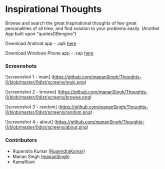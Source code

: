 # Inspirational Thoughts
Browse and search the great Inspirational thoughts of few great personalities of all time, and find solution to your problems easily. (Another App built upon "quotesDBengine")

Download Android app - .apk [here](https://github.com/mananSingh/Thoughts-0/blob/master/0dist/InspirationalThoughts.apk?raw=true)

Download Windows Phone app - .xap [here](https://github.com/mananSingh/Thoughts-0/blob/master/0dist/inspireThoughts.xap?raw=true)

### Screenshots

![screenshot 1 - main] (https://github.com/mananSingh/Thoughts-0/blob/master/0dist/screens/main.png)

![screenshot 2 - browse] (https://github.com/mananSingh/Thoughts-0/blob/master/0dist/screens/browse.png)

![screenshot 3 - random] (https://github.com/mananSingh/Thoughts-0/blob/master/0dist/screens/random.png)

![screenshot 4 - about] (https://github.com/mananSingh/Thoughts-0/blob/master/0dist/screens/about.png)


### Contributors

* Rupendra Kumar ([RupendraKumar](http://github.com/RupendraKumar))
* Manan Singh ([mananSingh](http://github.com/mananSingh))
* KamalKant 
